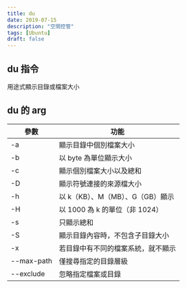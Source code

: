 ```yaml
---
title: du
date: 2019-07-15
description: "空間控管"
tags: [Ubuntu]
draft: false
---
```


## du 指令

用途式顯示目錄或檔案大小

## du 的 arg

|參數|功能|
|---|---|
|-a|顯示目錄中個別檔案大小|
|-b|以 byte 為單位顯示大小|
|-c|顯示個別檔案大小以及總和|
|-D|顯示符號連接的來源檔大小|
|-h|以 k（KB）、M（MB）、G（GB）顯示|
|-H|以 1000 為 k 的單位（非 1024）|
|-s|只顯示總和|
|-S|顯示目錄內容時，不包含子目錄大小|
|-x|若目錄中有不同的檔案系統，就不顯示|
|--max-path|僅搜尋指定的目錄層級|
|--exclude|忽略指定檔案或目錄|
